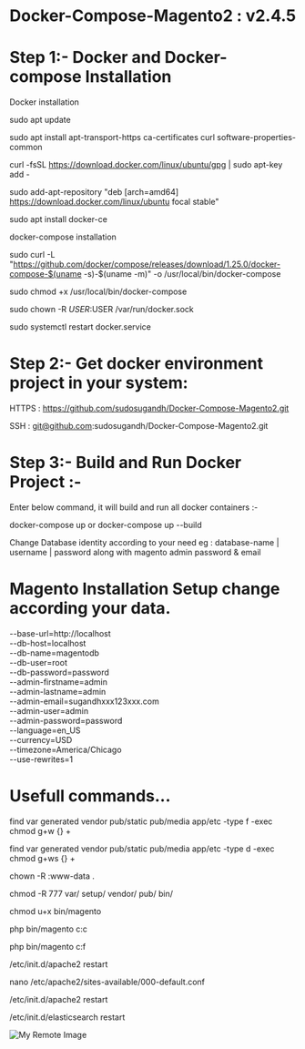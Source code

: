 # Docker-Compose-Magento2 : v2.4.5

# Step 1:- Docker and Docker-compose Installation

Docker installation

sudo apt update

sudo apt install apt-transport-https ca-certificates curl software-properties-common

curl -fsSL https://download.docker.com/linux/ubuntu/gpg | sudo apt-key add -

sudo add-apt-repository "deb [arch=amd64] https://download.docker.com/linux/ubuntu focal stable"

sudo apt install docker-ce

docker-compose installation

sudo curl -L "https://github.com/docker/compose/releases/download/1.25.0/docker-compose-$(uname -s)-$(uname -m)" -o /usr/local/bin/docker-compose

sudo chmod +x /usr/local/bin/docker-compose

sudo chown -R $USER:$USER /var/run/docker.sock

sudo systemctl restart docker.service

# Step 2:- Get docker environment project in your system:

HTTPS : https://github.com/sudosugandh/Docker-Compose-Magento2.git

SSH : git@github.com:sudosugandh/Docker-Compose-Magento2.git

# Step 3:- Build and Run Docker Project :-

Enter below command, it will build and run all docker containers :-

docker-compose up
 or 
docker-compose up --build

Change Database identity according to your need eg : database-name | username | password along with magento admin password & email

# Magento Installation Setup change according your data.

--base-url=http://localhost \
--db-host=localhost \
--db-name=magentodb \
--db-user=root \
--db-password=password \
--admin-firstname=admin \
--admin-lastname=admin \
--admin-email=sugandhxxx123xxx.com \
--admin-user=admin \
--admin-password=password \
--language=en_US \
--currency=USD \
--timezone=America/Chicago \
--use-rewrites=1

# Usefull commands...
find var generated vendor pub/static pub/media app/etc -type f -exec chmod g+w {} +

find var generated vendor pub/static pub/media app/etc -type d -exec chmod g+ws {} +

chown -R :www-data .

chmod -R 777 var/ setup/ vendor/ pub/ bin/

chmod u+x bin/magento

php bin/magento c:c

php bin/magento c:f

/etc/init.d/apache2 restart

nano /etc/apache2/sites-available/000-default.conf 

/etc/init.d/apache2 restart

/etc/init.d/elasticsearch restart

![My Remote Image](https://user-images.githubusercontent.com/64632983/188258742-e8b9ea21-4cee-46b8-9ad3-1f993e08d2e7.png)
